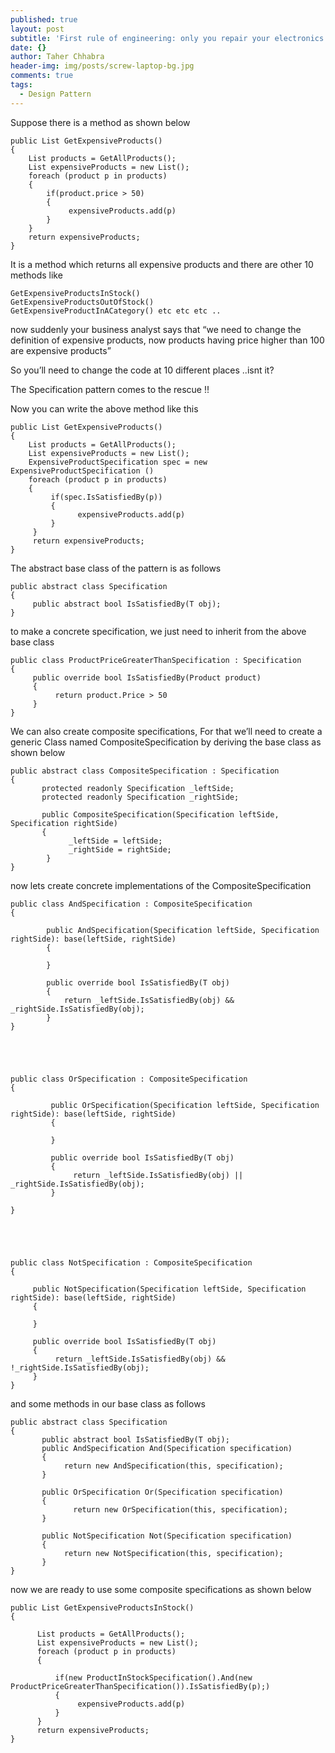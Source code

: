 ```yaml
---
published: true
layout: post
subtitle: 'First rule of engineering: only you repair your electronics!'
date: {}
author: Taher Chhabra
header-img: img/posts/screw-laptop-bg.jpg
comments: true
tags:
  - Design Pattern
---
```

Suppose there is a method as shown below

 

    public List GetExpensiveProducts()
    {
        List products = GetAllProducts();
        List expensiveProducts = new List();
        foreach (product p in products)
        {
            if(product.price > 50)
            {
                 expensiveProducts.add(p)
            }
        }
        return expensiveProducts;
    }

It is a method which returns all expensive products and there are other 10 methods like

    GetExpensiveProductsInStock()
    GetExpensiveProductsOutOfStock()
    GetExpensiveProductInACategory() etc etc etc ..

now suddenly your business analyst says that “we need to change the definition of expensive products, now products having price higher than 100 are expensive products”

So you’ll need to change the code at 10 different places ..isnt it?

The Specification pattern comes to the rescue !!

Now you can write the above method like this

 

    public List GetExpensiveProducts()
    {
        List products = GetAllProducts();
        List expensiveProducts = new List();
        ExpensiveProductSpecification spec = new ExpensiveProductSpecification ()
        foreach (product p in products)
        {
             if(spec.IsSatisfiedBy(p))
             {
                   expensiveProducts.add(p)
             }
         }
         return expensiveProducts;
    }


The abstract base class of the pattern is as follows


    public abstract class Specification
    {
         public abstract bool IsSatisfiedBy(T obj);
    }

to make a concrete specification, we just need to inherit from the above base class

    public class ProductPriceGreaterThanSpecification : Specification
    {
         public override bool IsSatisfiedBy(Product product)
         {
              return product.Price > 50
         }
    }


We can also create composite specifications, For that we’ll need to create a generic Class named CompositeSpecification by deriving the base class as shown below


    public abstract class CompositeSpecification : Specification
    {
           protected readonly Specification _leftSide;
           protected readonly Specification _rightSide;

           public CompositeSpecification(Specification leftSide, Specification rightSide)
           {
                 _leftSide = leftSide;
                 _rightSide = rightSide;
            }
    }



now lets create concrete implementations of the CompositeSpecification

    public class AndSpecification : CompositeSpecification
    {

            public AndSpecification(Specification leftSide, Specification rightSide): base(leftSide, rightSide)
            {

            }

            public override bool IsSatisfiedBy(T obj)
            {
                return _leftSide.IsSatisfiedBy(obj) && _rightSide.IsSatisfiedBy(obj);
            }
    }





    public class OrSpecification : CompositeSpecification
    {

             public OrSpecification(Specification leftSide, Specification rightSide): base(leftSide, rightSide)
             {

             }

             public override bool IsSatisfiedBy(T obj)
             {
                  return _leftSide.IsSatisfiedBy(obj) || _rightSide.IsSatisfiedBy(obj);
             }

    }





    public class NotSpecification : CompositeSpecification
    {

         public NotSpecification(Specification leftSide, Specification rightSide): base(leftSide, rightSide)
         {

         }

         public override bool IsSatisfiedBy(T obj)
         {
              return _leftSide.IsSatisfiedBy(obj) && !_rightSide.IsSatisfiedBy(obj);
         }
    }   



and some methods in our base class as follows


    public abstract class Specification
    {
           public abstract bool IsSatisfiedBy(T obj);
           public AndSpecification And(Specification specification)
           {
                return new AndSpecification(this, specification);
           }

           public OrSpecification Or(Specification specification)
           {
                  return new OrSpecification(this, specification);
           }

           public NotSpecification Not(Specification specification)
           {
                return new NotSpecification(this, specification);
           }
    }




now we are ready to use some composite specifications as shown below

    public List GetExpensiveProductsInStock()
    {

          List products = GetAllProducts();
          List expensiveProducts = new List();
          foreach (product p in products)
          {

              if(new ProductInStockSpecification().And(new ProductPriceGreaterThanSpecification()).IsSatisfiedBy(p);)
              {
                   expensiveProducts.add(p)
              }
          }
          return expensiveProducts;
    }
